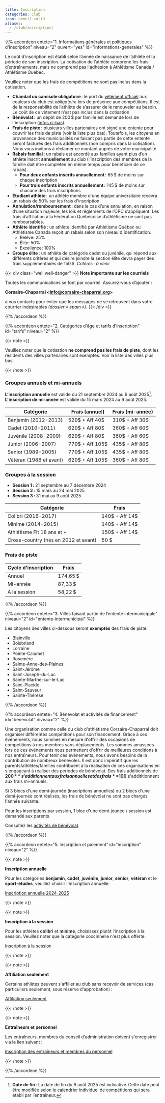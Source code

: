 ```yaml
---
title: Inscription
categories: Club
icon: pencil-solid
aliases:
  - /club/inscription/
---
```


{{% accordeon entete="1. Informations générales et politiques d'inscription" niveau="2" ouvert="yes" id="informations-generales" %}}

Le coût d’inscription est établi selon l’année de naissance de l’athlète et la période de son inscription.
La cotisation de l’athlète comprend les frais d’entraînements, mais ne comprend pas l'adhésion à Athlétisme Canada / Athlétisme Québec.

Veuillez noter que les frais de compétitions ne sont pas inclus dans la cotisation.

- **Chandail ou camisole obligatoire** : le port du [vêtement officiel](/club/vetements/) aux couleurs du club est _obligatoire_ lors de présence aux compétitions.  Il est de la responsabilité de l’athlète de s’assurer de le renouveler au besoin. Le coût de ce vêtement n’est pas inclus dans la cotisation.
- **Bénévolat** : un dépôt de 200 $ par famille est demandé lors de l'inscription ([infos ci-bas](#benevolat)).
- **Frais de piste** : plusieurs villes partenaires ont signé une entente pour couvrir les frais de piste (voir la liste plus bas). Toutefois, les citoyens en provenance des municipalités ne faisant pas partie de cette entente seront facturés des frais additionnels (non compris dans la cotisation). Nous vous invitons à réclamer ce montant auprès de votre municipalité.
- **Rabais familial** : un rabais est accordé aux familles ayant plus d’un athlète inscrit **annuellement** au club (l’inscription des membres de la famille doit être complétée en même temps pour bénéficier de ce rabais).
  - **Pour deux enfants inscrits annuellement :** 65 $ de moins sur chaque inscription
  - **Pour trois enfants inscrits annuellement :** 145 $ de moins sur chacune des trois inscriptions
- **Étudiant athlète** : un athlète membre d'une équipe universitaire recevra un rabais de 50% sur les frais d'inscription.
- **Annulation/remboursement** : dans le cas d’une annulation, en raison d’une situation majeure, les lois et règlements de l’OPC s’appliquent. Les frais d’affiliation à la Fédération Québécoise d’athlétisme ne sont pas remboursables.
- **Athlète identifié** : un athlète identifié par Athlétisme Québec ou Athlétisme Canada reçoit un rabais selon son niveau d'identification.
  - Relève: 25%
  - Élite: 50%
  - Excellence: 100%
- **Groupe élite** : un athlète de catégorie cadet ou juvénile, qui répond aux différents critères et qui désire joindre la section élite devra payer des frais supplémentaires de 150 $. _Critères : à venir_

{{< div class="well well-danger" >}}
**Note importante sur les courriels**

Toutes les communications se font par courriel. Assurez-vous d’ajouter :

**Corsaire-Chaparral \<info@corsaire-chaparral.org\>**

à vos contacts pour éviter que les messages ne se retrouvent dans votre courrier indésirables _(dossier « spam »)_.
{{< /div >}}

{{% /accordeon %}}

{{% accordeon entete="2. Catégories d'âge et tarifs d'inscription" id="tarifs" niveau="2" %}}

{{< note >}}

Veuillez noter que la cotisation **ne comprend pas les frais de piste**, dont les résidents des villes partenaires sont exemptés. Voir la liste des villes plus bas.

{{< /note >}}

### Groupes annuels et mi-annuels

**L’inscription annuelle** est valide du 21 septembre 2024 au 9 août 2025[^inscription-annuelle].\
**L'inscription de mi-année** est valide du 15 mars 2024 au 9 août 2025.

| Catégorie                | Frais (annuel)  | Frais (mi-année) |
|--------------------------|-----------------|------------------|
| Benjamin (2012-2013)     | 520$ + Aff 40$  | 310$ + Aff 30$   |
| Cadet (2010-2011)        | 620$ + Aff 80$  | 360$ + Aff 60$   |
| Juvénile (2008-2009)     | 620$ + Aff 80$  | 360$ + Aff 60$   |
| Junior (2006-2007)       | 770$ + Aff 105$ | 435$ + Aff 80$   |
| Senior (1989-2005)       | 770$ + Aff 105$ | 435$ + Aff 80$   |
| Vétéran (1988 et avant)  | 620$ + Aff 105$ | 360$ + Aff 80$   |

### Groupes à la session

- **Session 1 :** 21 septembre au 7 décembre 2024
- **Session 2 :** 15 mars au 24 mai 2025
- **Session 3 :** 31 mai au 9 août 2025

| Catégorie                            | Frais          |
|--------------------------------------|----------------|
| Colibri (2016-2017)                  | 140$ + Aff 14$ |
| Minime (2014-2015)                   | 140$ + Aff 14$ |
| Athlétisme Fit 18 ans et +           | 150$ + Aff 14$ |
| Cross-country (nés en 2012 et avant) | 50 $           |

### Frais de piste

| Cycle d'inscription  | Frais    |
|----------------------|----------|
| Annuel               | 174,65 $ |
| Mi-année             | 87,33 $  |
| À la session         | 58,22 $  |

[^inscription-annuelle]: **Date de fin** : La date de fin du 9 août 2025 est indicative. Cette date peut être modifiée selon le calendrier individuel de compétitions qui sera établi par l’entraîneur.

{{% /accordeon %}}

{{% accordeon entete="3. Villes faisant partie de l’entente intermunicipale" niveau="2" id="entente-intermunicipal" %}}

Les citoyens des villes ci-dessous seront **exemptés** des frais de piste.

- Blainville
- Boisbriand
- Lorraine
- Pointe-Calumet
- Rosemère
- Sainte-Anne-des-Plaines
- Saint-Jérôme
- Saint-Joseph-du-Lac
- Sainte-Marthe-sur-le-Lac
- Saint-Placide
- Saint-Sauveur
- Sainte-Thérèse

{{% /accordeon %}}

{{% accordeon entete="4. Bénévolat et activités de financement" id="benevolat" niveau="2" %}}

Une organisation comme celle du club d'athlétisme Corsaire-Chaparral doit organiser différentes compétitions pour son financement. 
Grâce à ces événements, nous sommes en mesure d'offrir des occasions de compétitions à nos membres sans déplacements.
Les sommes amassées lors de ces événements nous permettent d'offrir de meilleures conditions à nos entraîneurs.
Pour tenir ces événements, nous avons besoins de la contribution de nombreux bénévoles.
Il est donc impératif que les parents/athlètes/familles contribuent à la réalisation de ces organisations en s'engageant à réaliser des périodes de bénévolat.
Des frais additionnels de **200 $** s'additionnent  aux frais annuelles et des frais **100 $** s'addititionnent aux frais mi-annuels.

Si 3 blocs d'une demi-journée (inscriptions annuelles) ou 2 blocs d'une demi-journée sont réalisés, les frais de bénévolat ne sont pas chargés l'année suivante. 

Pour les inscriptions par session, 1 bloc d'une demi-jounée / session est demandé aux parents.

Consultez les [activités de bénévolat](/club/benevolat/).

{{% /accordeon %}}

{{% accordeon entete="5. Inscription et paiement" id="inscription" niveau="2" %}}

<!--
- **Paiement en ligne** : Le paiement doit être fait en ligne, au moment même de l’inscription, sur la plateforme de gestion d’activités Qidigo.
- **Paiement par versements** : il est désormais possible de payer les inscriptions annuelles en 2 versements : le premier à l’automne (au moment de l’inscription), le deuxième en janvier 2024.
- **Chèques et argent comptant** : Aucun paiement par argent comptant ou par chèque n’est accepté.
- **Compte client** : vous devrez vous créer un compte pour utiliser la plateforme Qidigo. Il est recommandé d’utiliser un partenaire de connexion (compte Facebook, compte Google). Ce compte vous servira tout au long de l’année pour l’inscription à des activités ultérieures.
- **Crédits de bénévolat** : si vos heures ont déjà été complétées, n’ayez crainte : les dépôts en surplus vous seront crédités par les administrateurs (le remboursement sera effectué sur la carte de crédit utilisée lors du paiement de l’inscription).
-->

{{< note >}}

**Inscription annuelle**

Pour les catégories **benjamin**, **cadet**, **juvénile**, **junior**, **sénior**, **vétéran** et le **sport-études**, veuillez choisir l'inscription annuelle.

<a class="btn btn-primary btn--block" href="https://athleticsreg.ca/#!/events/club-dathletisme-corsaire-chaparral-2025-annuel">Inscription annuelle 2024-2025</a>

{{< /note >}}

{{< note >}}

**Inscription à la session**

Pour les athlètes **colibri** et **minime**, choisissez plutôt l'inscription à la session.
Veuillez noter que la catégorie coccinnelle n'est plus offerte.

<a class="btn btn-tertiary btn--block" href="https://athleticsreg.ca/#!/events/1611-club-dathletisme-corsaire-chaparral-2025-session">Inscription à la session</a>

{{< /note >}}

{{< note >}}

**Affiliation seulement**

Certains athlètes peuvent s'affilier au club sans recevoir de services (cas particuliers seulement, sous réserve d'approbation) :

<a class="btn btn-secondary btn--block" href="https://athleticsreg.ca/#!/events/1864-corsaire-chaparral-2025-affiliation-seulement">Affiliation seulement</a>

{{< /note >}}

{{< note >}}

**Entraîneurs et personnel**

Les entraîneurs, membres du conseil d'administration doivent s'enregistrer via le lien suivant :

<a class="btn btn-secondary btn--block" href="https://athleticsreg.ca/#!/events/1827-club-dathletisme-corsaire-chaparral-2025-entraineurs-et-administrateurs">Inscription des entraîneurs et membres du personnel</a>

{{< /note >}}

{{% /accordeon %}}


